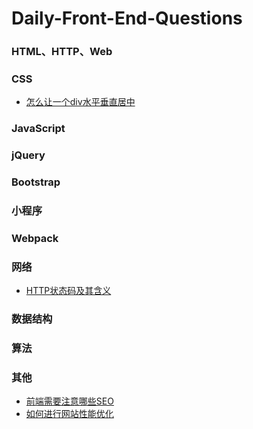 # Daily-Front-End-Questions

### HTML、HTTP、Web

### CSS
* [怎么让一个div水平垂直居中](https://github.com/lzcdev/Daily-Front-End-Questions/issues/2)

### JavaScript

### jQuery

### Bootstrap

###  小程序

### Webpack

### 网络
* [HTTP状态码及其含义](https://github.com/lzcdev/Daily-Front-End-Questions/issues/5)
### 数据结构
### 算法
###  其他
* [前端需要注意哪些SEO](https://github.com/lzcdev/Daily-Front-End-Questions/issues/3)
* [如何进行网站性能优化 ](https://github.com/lzcdev/Daily-Front-End-Questions/issues/4)



